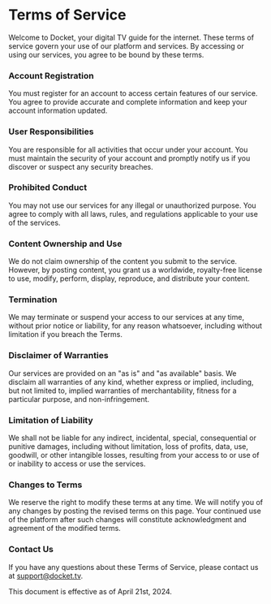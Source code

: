 # Terms of Service

Welcome to Docket, your digital TV guide for the internet. These terms of service govern your use of our platform and services. By accessing or using our services, you agree to be bound by these terms.

### Account Registration

You must register for an account to access certain features of our service. You agree to provide accurate and complete information and keep your account information updated.

### User Responsibilities

You are responsible for all activities that occur under your account. You must maintain the security of your account and promptly notify us if you discover or suspect any security breaches.

### Prohibited Conduct

You may not use our services for any illegal or unauthorized purpose. You agree to comply with all laws, rules, and regulations applicable to your use of the services.

### Content Ownership and Use

We do not claim ownership of the content you submit to the service. However, by posting content, you grant us a worldwide, royalty-free license to use, modify, perform, display, reproduce, and distribute your content.

### Termination

We may terminate or suspend your access to our services at any time, without prior notice or liability, for any reason whatsoever, including without limitation if you breach the Terms.

### Disclaimer of Warranties

Our services are provided on an "as is" and "as available" basis. We disclaim all warranties of any kind, whether express or implied, including, but not limited to, implied warranties of merchantability, fitness for a particular purpose, and non-infringement.

### Limitation of Liability

We shall not be liable for any indirect, incidental, special, consequential or punitive damages, including without limitation, loss of profits, data, use, goodwill, or other intangible losses, resulting from your access to or use of or inability to access or use the services.

### Changes to Terms

We reserve the right to modify these terms at any time. We will notify you of any changes by posting the revised terms on this page. Your continued use of the platform after such changes will constitute acknowledgment and agreement of the modified terms.

### Contact Us

If you have any questions about these Terms of Service, please contact us at support@docket.tv.

This document is effective as of April 21st, 2024.
